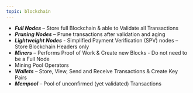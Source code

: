 ```yaml
---
topic: blockchain
---
```

- ___Full Nodes___  – Store full Blockchain & able to Validate all Transactions
- ___Pruning Nodes___ – Prune transactions after validation and aging
- ___Lightweight Nodes___ - Simplified Payment Verification (SPV) nodes – Store Blockchain Headers only
- ___Miners___ – Performs Proof of Work & Create new Blocks - Do not need to be a Full Node
- Mining Pool Operators
- ___Wallets___ – Store, View, Send and Receive Transactions & Create Key Pairs
- ___Mempool___ – Pool of unconfirmed (yet validated) Transactions
